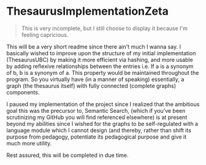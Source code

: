 # ThesaurusImplementationZeta

> This is very incomplete, but I still choose to display it because I'm feeling capricious.

This will be a very short readme since there ain't much I wanna say. I basically wished to improve upon the structure of my initial implementation (ThesaurusUBC) by making it more efficient 
via hashing, and more usable by adding reflexive relationships between the entries i.e. If a is a synonym of b, b is a synonym of a. This property would be maintained throughout the program.
So you virtually have (in a manner of speaking) essentially, a graph (the thesaurus itself) with fully connected (complete graphs) components.

I paused my implementation of the project since I realized that the ambitious goal this was the precursor to, Semantic Search, (which if you've been scrutinizing my GitHub you will find
referenced elsewhere) is at present beyond my abilities since I wished for the graphs to be self-regulated with a language module which I cannot design (and thereby, rather than shift its 
purpose from pedagogy, potentiate its pedagogical purpose and give it much more utility. 

Rest assured, this will be completed in due time. 
